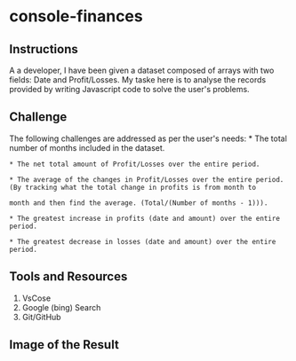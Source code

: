 # console-finances

## Instructions
A a developer, I have been given a dataset composed of arrays with two fields: Date and Profit/Losses. My taske here is to analyse the records provided by writing Javascript code to solve the user's problems.

## Challenge
The following challenges  are addressed as per the user's needs:
    * The total number of months included in the dataset.

    * The net total amount of Profit/Losses over the entire period.

    * The average of the changes in Profit/Losses over the entire period. (By tracking what the total change in profits is from month to 
                                                                        month and then find the average. (Total/(Number of months - 1))).

    * The greatest increase in profits (date and amount) over the entire period.

    * The greatest decrease in losses (date and amount) over the entire period.

## Tools and Resources
1. VsCose
2. Google (bing) Search
3. Git/GitHub

## Image of the Result